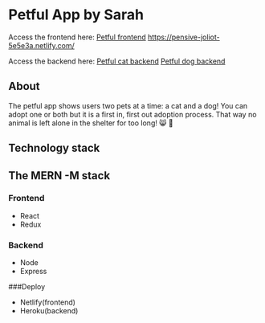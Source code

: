# Petful App by Sarah
Access the frontend here: [Petful frontend](https://pensive-joliot-5e5e3a.netlify.com/)
https://pensive-joliot-5e5e3a.netlify.com/

Access the backend here: [Petful cat backend](https://petful-sarah.herokuapp.com/api/cat)
[Petful dog backend](https://petful-sarah.herokuapp.com/api/dog)

## About
The petful app shows users two pets at a time: a cat and a dog! You can adopt one or both but it is a first in, first out adoption process. That way no animal is left alone in the shelter for too long! :smile_cat: :dog:

## Technology stack
## The MERN -M stack
### Frontend
- React
- Redux

### Backend
- Node
- Express

###Deploy
- Netlify(frontend)
- Heroku(backend)


